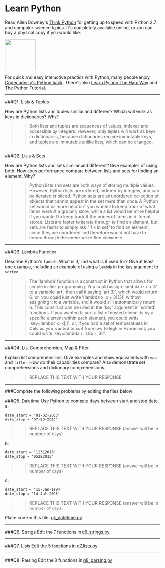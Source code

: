 # Learn Python

Read Allen Downey's [Think Python](http://www.greenteapress.com/thinkpython/) for getting up to speed with Python 2.7 and computer science topics. It's completely available online, or you can buy a physical copy if you would like.

<a href="http://www.greenteapress.com/thinkpython/"><img src="img/think_python.png" style="width: 100px;" target="_blank"></a>

For quick and easy interactive practice with Python, many people enjoy [Codecademy's Python track](http://www.codecademy.com/en/tracks/python). There's also [Learn Python The Hard Way](http://learnpythonthehardway.org/book/) and [The Python Tutorial](https://docs.python.org/2/tutorial/).

---

###Q1. Lists &amp; Tuples

How are Python lists and tuples similar and different? Which will work as keys in dictionaries? Why?

>> Both lists and tuples are sequences of values, indexed and accessible by integers. However, only tuples will work as keys in dictionaries, because dictionaries require immutable keys, and tuples are immutable unlike lists, which can be changed.

---

###Q2. Lists &amp; Sets

How are Python lists and sets similar and different? Give examples of using both. How does performance compare between lists and sets for finding an element. Why?

>> Python lists and sets are both ways of storing multiple values. However, Python lists are ordered, indexed by integers, and can be iterated or sliced. Python sets are an unordered collection of objects that cannot appear in the set more than once. A Python set would be more helpful if you wanted to keep track of what items were at a grocery store, while a list would be more helpful if you wanted to keep track if the prices of items in different stores. Lists are faster to iterate through to find an element, but sets are faster to simply ask "if x in set" to find an element, since they are unordered and therefore would not have to iterate through the entire set to find element x.

---

###Q3. Lambda Function

Describe Python's `lambda`. What is it, and what is it used for? Give at least one example, including an example of using a `lambda` in the `key` argument to `sorted`.

>> The 'lambda' function is a construct in Python that allows for simple in-line programming. You could assign 'lambda x: x + 3' to a variable 'art', then call it saying 'art(3)', which would return 6; or, you could just write '(lambda x: x + 3)(3)' without assigning it to a variable, and it would still automatically return 6. This construct can be used in the 'key' argument in 'sorted' functions. If you wanted to sort a list of nested elements by a specific element within each element, you could write 'key=lambda x: x[i]'; or, if you had a set of temperatures in Celsius you wanted to sort from low to high in Fahrenheit, you could write 'key=lambda x: 1.8x + 32'.

---

###Q4. List Comprehension, Map &amp; Filter

Explain list comprehensions. Give examples and show equivalents with `map` and `filter`. How do their capabilities compare? Also demonstrate set comprehensions and dictionary comprehensions.

>> REPLACE THIS TEXT WITH YOUR RESPONSE

---

###Complete the following problems by editing the files below:

###Q5. Datetime
Use Python to compute days between start and stop date.   
a.  

```
date_start = '01-02-2013'    
date_stop = '07-28-2015'
```

>> REPLACE THIS TEXT WITH YOUR RESPONSE (answer will be in number of days)

b.  
```
date_start = '12312013'  
date_stop = '05282015'  
```

>> REPLACE THIS TEXT WITH YOUR RESPONSE (answer will be in number of days)

c.  
```
date_start = '15-Jan-1994'      
date_stop = '14-Jul-2015'  
```

>> REPLACE THIS TEXT WITH YOUR RESPONSE  (answer will be in number of days)

Place code in this file: [q5_datetime.py](python/q5_datetime.py)

---

###Q6. Strings
Edit the 7 functions in [q6_strings.py](python/q6_strings.py)

---

###Q7. Lists
Edit the 5 functions in [q7_lists.py](python/q7_lists.py)

---

###Q8. Parsing
Edit the 3 functions in [q8_parsing.py](python/q8_parsing.py)





